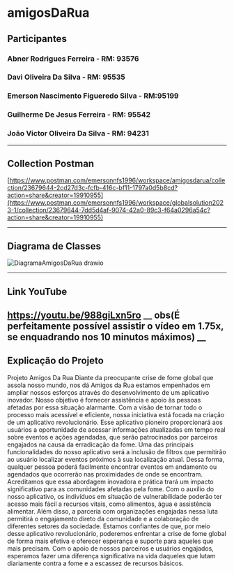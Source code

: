 # amigosDaRua

## Participantes
### Abner Rodrigues Ferreira - RM: 93576
### Davi Oliveira Da Silva - RM: 95535
### Emerson Nascimento Figueredo Silva - RM:95199
### Guilherme De Jesus Ferreira - RM: 95542
### João Victor Oliveira Da Silva - RM: 94231

---
## Collection Postman
[https://www.postman.com/emersonnfs1996/workspace/amigosdarua/collection/23679644-2cd27d3c-fcfb-416c-bf11-1797a0d5b8cd?action=share&creator=19910955](https://www.postman.com/emersonnfs1996/workspace/globalsolution2023-1/collection/23679644-7dd5d4af-9074-42a0-89c3-f64a0296a54c?action=share&creator=19910955)

---
## Diagrama de Classes
![DiagramaAmigosDaRua drawio](https://github.com/emersonnfs/amigosDaRua/assets/101301360/2ea9a47f-55bb-4ef5-8501-a71849297573)

---
## Link YouTube
https://youtu.be/988giLxn5ro
__ obs(É perfeitamente possível assistir o vídeo em 1.75x, se enquadrando nos 10 minutos máximos) __ 
---
## Explicação do Projeto
Projeto Amigos Da Rua
Diante da preocupante crise de fome global que assola nosso mundo, nos dá Amigos da Rua
estamos empenhados em ampliar nossos esforços através do desenvolvimento de um aplicativo
inovador. Nosso objetivo é fornecer assistência e apoio às pessoas afetadas por essa situação
alarmante.
Com a visão de tornar todo o processo mais acessível e eficiente, nossa iniciativa está focada na
criação de um aplicativo revolucionário. Esse aplicativo pioneiro proporcionará aos usuários a
oportunidade de acessar informações atualizadas em tempo real sobre eventos e ações
agendadas, que serão patrocinados por parceiros engajados na causa da erradicação da fome.
Uma das principais funcionalidades do nosso aplicativo será a inclusão de filtros que permitirão
ao usuário localizar eventos próximos à sua localização atual. Dessa forma, qualquer pessoa
poderá facilmente encontrar eventos em andamento ou agendados que ocorrerão nas
proximidades de onde se encontram.
Acreditamos que essa abordagem inovadora e prática trará um impacto significativo para as
comunidades afetadas pela fome. Com o auxílio do nosso aplicativo, os indivíduos em situação
de vulnerabilidade poderão ter acesso mais fácil a recursos vitais, como alimentos, água e
assistência alimentar. Além disso, a parceria com organizações engajadas nessa luta permitirá o
engajamento direto da comunidade e a colaboração de diferentes setores da sociedade.
Estamos confiantes de que, por meio desse aplicativo revolucionário, poderemos enfrentar a
crise de fome global de forma mais efetiva e oferecer esperança e suporte para aqueles que mais
precisam. Com o apoio de nossos parceiros e usuários engajados, esperamos fazer uma diferença
significativa na vida daqueles que lutam diariamente contra a fome e a escassez de recursos
básicos. 
